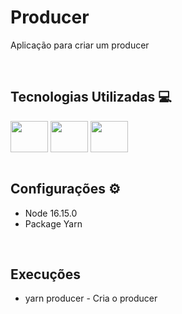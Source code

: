 # Producer
Aplicação para criar um producer

<br>

## Tecnologias Utilizadas 💻
<div style="display: inline_block">
  <img align="center" height="50" width="60" src="https://cdn.jsdelivr.net/gh/devicons/devicon/icons/apachekafka/apachekafka-original.svg">
  <img align="center" height="50" width="60" src="https://cdn.jsdelivr.net/gh/devicons/devicon/icons/nodejs/nodejs-original.svg">
  <img align="center" height="50" width="60" src="https://cdn.jsdelivr.net/gh/devicons/devicon/icons/javascript/javascript-original.svg">
</div>

<br>

## Configurações ⚙️
- Node 16.15.0
- Package Yarn
<br>

## Execuções
- yarn producer - Cria o producer
